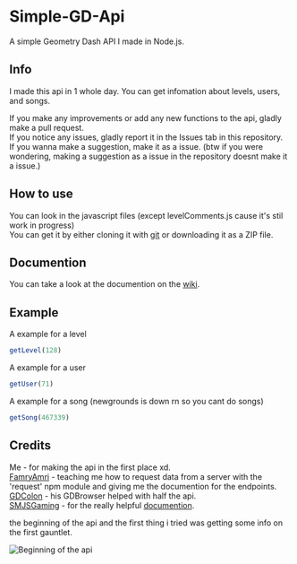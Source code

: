# Simple-GD-Api
A simple Geometry Dash API I made in Node.js.

## Info
I made this api in 1 whole day. You can get infomation about levels, users, and songs.

If you make any improvements or add any new functions to the api, gladly make a pull request.<br/>
If you notice any issues, gladly report it in the Issues tab in this repository.<br/>
If you wanna make a suggestion, make it as a issue. (btw if you were wondering, making a suggestion as a issue in the repository doesnt make it a issue.)

## How to use
You can look in the javascript files (except levelComments.js cause it's stil work in progress)<br/>
You can get it by either cloning it with [git](https://git-scm.com/) or downloading it as a ZIP file.

## Documention
You can take a look at the documention on the [wiki](https://github.com/willycoffee/Simple-GD-Api/wiki).

## Example
A example for a level
```javascript
getLevel(128)
```

A example for a user
```javascript
getUser(71)
```

A example for a song (newgrounds is down rn so you cant do songs)
```javascript
getSong(467339)
```

## Credits
Me - for making the api in the first place xd.<br/>
[FamryAmri](https://github.com/FamryAmri) - teaching me how to request data from a server with the 'request' npm module and giving me the documention for the endpoints.<br/>
[GDColon](https://github.com/GDColon) - his GDBrowser helped with half the api.<br/>
[SMJSGaming](https://github.com/SMJSGaming) - for the really helpful [documention](https://github.com/SMJSGaming/GDDocs).


the beginning of the api and the first thing i tried was getting some info on the first gauntlet.


![Beginning of the api](https://i.imgur.com/3EMX5UO.png)
